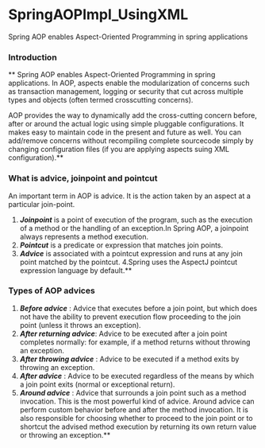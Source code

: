 # SpringAOPImpl_UsingXML
Spring AOP enables Aspect-Oriented Programming in spring applications

### Introduction
** Spring AOP enables Aspect-Oriented Programming in spring applications. In AOP, aspects enable
the modularization of concerns such as transaction management, logging or security that 
cut across multiple types and objects (often termed crosscutting concerns).

AOP provides the way to dynamically add the cross-cutting concern before, after or around 
the actual logic using simple pluggable configurations. It makes easy to maintain code in 
the present and future as well. You can add/remove concerns without recompiling
complete sourcecode simply by changing configuration files 
(if you are applying aspects suing XML configuration).**


### What is advice, joinpoint and pointcut

An important term in AOP is advice. It is the action taken by an aspect at a particular join-point.
1. **_Joinpoint_** is a point of execution of the program, such as the execution 
of a method or the handling of an exception.In Spring AOP, a joinpoint always represents a method execution.
2. **_Pointcut_** is a predicate or expression that matches join points.
3. **_Advice_** is associated with a pointcut expression and runs at any join point matched by the pointcut.
4.Spring uses the AspectJ pointcut expression language by default.**


### Types of AOP advices

1. **_Before advice_** : Advice that executes before a join point, but which does not have the ability 
to prevent execution flow proceeding to the join point (unless it throws an exception).
2. **_After returning advice_**: Advice to be executed after a join point completes normally: 
for example, if a method returns without throwing an exception.
3. **_After throwing advice_** : Advice to be executed if a method exits by throwing an exception.
4. **_After advice_** : Advice to be executed regardless of the means by which a 
join point exits (normal or exceptional return).
5. **_Around advice_** : Advice that surrounds a join point such as a method invocation. 
This is the most powerful kind of advice. Around advice can perform custom behavior before and 
after the method invocation. It is also responsible for choosing whether to proceed to the 
join point or to shortcut the advised method execution by returning its own return 
value or throwing an exception.**

